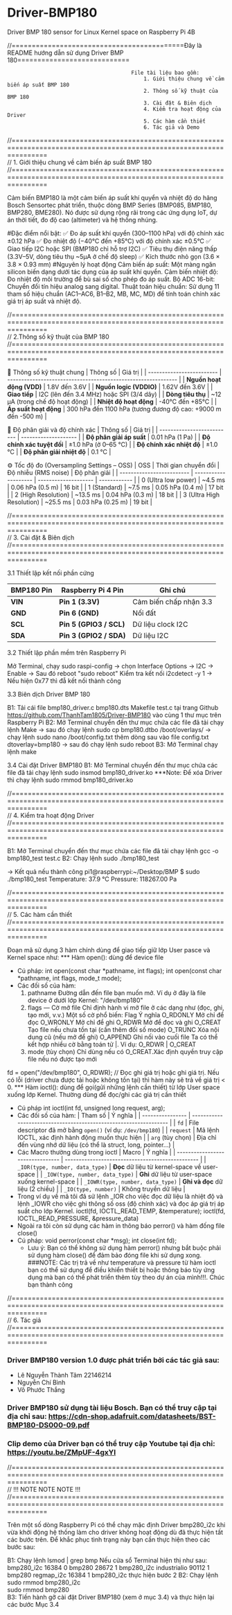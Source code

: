 # Driver-BMP180
Driver BMP 180 sensor for Linux Kernel space on Raspberry Pi 4B


//===========================================Đây là README hướng dẫn sử dụng Driver BMP 180============================


                                            File tài liệu bao gồm:
                                                1. Giới thiệu chung về cảm biến áp suất BMP 180
                                                2. Thông số kỹ thuật của BMP 180
                                                3. Cài đặt & Biên dịch
                                                4. Kiểm tra hoạt động của Driver
                                                5. Các hàm cần thiết 
                                                6. Tác giả và Demo


//=====================================================================================================================  
//                                     1. Giới thiệu chung về cảm biến áp suất BMP 180
//=====================================================================================================================


Cảm biến BMP180 là một cảm biến áp suất khí quyển và nhiệt độ do hãng Bosch Sensortec phát triển, thuộc dòng BMP Series 
(BMP085, BMP180, BMP280, BME280). Nó được sử dụng rộng rãi trong các ứng dụng IoT, dự án thời tiết, đo độ cao (altimeter)
và hệ thống nhúng.

#Đặc điểm nổi bật: 
✅ Đo áp suất khí quyển (300–1100 hPa) với độ chính xác ±0.12 hPa
✅ Đo nhiệt độ (−40°C đến +85°C) với độ chính xác ±0.5°C
✅ Giao tiếp I2C hoặc SPI (BMP180 chỉ hỗ trợ I2C)
✅ Tiêu thụ điện năng thấp (3.3V–5V, dòng tiêu thụ ~5µA ở chế độ sleep)
✅ Kích thước nhỏ gọn (3.6 × 3.8 × 0.93 mm)
#Nguyên lý hoạt động
Cảm biến áp suất: Một màng ngăn silicon biến dạng dưới tác dụng của áp suất khí quyển.
Cảm biến nhiệt độ: Đo nhiệt độ môi trường để bù sai số cho phép đo áp suất.
Bộ ADC 16-bit: Chuyển đổi tín hiệu analog sang digital.
Thuật toán hiệu chuẩn: Sử dụng 11 tham số hiệu chuẩn (AC1–AC6, B1–B2, MB, MC, MD) để tính toán chính xác giá trị áp suất và nhiệt độ.

//=====================================================================================================================  
//                                     2.Thông số kỹ thuật của BMP 180
//=====================================================================================================================

🧾 Thông số kỹ thuật chung
| Thông số                  | Giá trị                                                       |
| ------------------------- | ------------------------------------------------------------- |
| **Nguồn hoạt động (VDD)** | 1.8V đến 3.6V                                                 |
| **Nguồn logic (VDDIO)**   | 1.62V đến 3.6V                                                |
| **Giao tiếp**             | I2C (lên đến 3.4 MHz) hoặc SPI (3/4 dây)                      |
| **Dòng tiêu thụ**         | \~12 µA (trong chế độ hoạt động)                              |
| **Nhiệt độ hoạt động**    | -40°C đến +85°C                                               |
| **Áp suất hoạt động**     | 300 hPa đến 1100 hPa (tương đương độ cao: +9000 m đến -500 m) |

📏 Độ phân giải và độ chính xác
| Thông số                   | Giá trị              |
| -------------------------- | -------------------- |
| **Độ phân giải áp suất**   | 0.01 hPa (1 Pa)      |
| **Độ chính xác tuyệt đối** | ±1.0 hPa (ở 0–65 °C) |
| **Độ chính xác nhiệt độ**  | ±1.0 °C              |
| **Độ phân giải nhiệt độ**  | 0.1 °C               |

⚙️ Tốc độ đo (Oversampling Settings – OSS)
| OSS                       | Thời gian chuyển đổi | Độ nhiễu (RMS noise) | Độ phân giải |
| ------------------------- | -------------------- | -------------------- | ------------ |
| 0 (Ultra low power)       | \~4.5 ms             | 0.06 hPa (0.5 m)     | 16 bit       |
| 1 (Standard)              | \~7.5 ms             | 0.05 hPa (0.4 m)     | 17 bit       |
| 2 (High Resolution)       | \~13.5 ms            | 0.04 hPa (0.3 m)     | 18 bit       |
| 3 (Ultra High Resolution) | \~25.5 ms            | 0.03 hPa (0.25 m)    | 19 bit       |


//=====================================================================================================================  
//                                     3. Cài đặt & Biên dịch
//=====================================================================================================================

3.1 Thiết lập kết nối phần cứng

| BMP180 Pin | Raspberry Pi 4 Pin                   | Ghi chú                   |
| ---------- | ------------------------------------ | ------------------------- |
| **VIN**    | **Pin 1 (3.3V)**                     | Cảm biến chấp nhận 3.3    |
| **GND**    | **Pin 6 (GND)**                      | Nối đất                   |
| **SCL**    | **Pin 5 (GPIO3 / SCL)**              | Dữ liệu clock I2C         |
| **SDA**    | **Pin 3 (GPIO2 / SDA)**              | Dữ liệu I2C               |

3.2 Thiết lập phần mềm trên Raspberry Pi

Mở Terminal, chạy sudo raspi-config -> chọn Interface Options → I2C → Enable -> Sau đó reboot "sudo reboot"
Kiểm tra kết nối i2cdetect -y 1 -> Nếu hiện 0x77 thì đẫ kết nối thành công

3.3 Biên dịch Driver BMP 180

B1: Tải cái file bmp180_driver.c bmp180.dts Makefile test.c tại trang Github https://github.com/ThanhTam1805/Driver-BMP180
vào cùng 1 thư mục trên Raspberry Pi
B2: Mở Terminal chuyển đến thư mục chứa các file đã tải chạy lệnh Make -> sau đó chạy lệnh sudo cp bmp180.dtbo /boot/overlays/ -> chạy lệnh sudo nano /boot/config.txt
  thêm dòng sau vào file config.txt dtoverlay=bmp180 -> sau đó chạy lệnh sudo reboot
B3: Mở Terminal chạy lệnh make 

3.4 Cài đặt Driver BMP180 
B1: Mở Terminal chuyển đến thư mục chứa các file đã tải chạy lệnh sudo insmod bmp180_driver.ko
***Note: Để xóa Driver thì chạy lệnh sudo rmmod bmp180_driver.ko

//=====================================================================================================================  
//                                     4. Kiểm tra hoạt động Driver
//=====================================================================================================================


B1: Mở Terminal chuyển đến thư mục chứa các file đã tải chạy lệnh gcc -o bmp180_test test.c
B2: Chạy lệnh sudo ./bmp180_test

-> Kết quả nếu thành công 
    pi1@raspberrypi:~/Desktop/BMP $ sudo ./bmp180_test
    Temperature: 37.9 °C
    Pressure: 118267.00 Pa

//=====================================================================================================================  
//                                     5. Các hàm cần thiết
//=====================================================================================================================

Đoạn mã sử dụng 3 hàm chính dùng để giao tiếp giữ lớp User pasce và Kernel space như:
*** Hàm open(): dùng để device file
- Cú pháp:
  int open(const char *pathname, int flags);
  int open(const char *pathname, int flags, mode_t mode);
- Các đối số của hàm:
  1. pathname
    Đường dẫn đến file bạn muốn mở.
    Ví dụ ở đây là file device ở dưới lớp Kernel: "/dev/bmp180" 
  2. flags — Cờ mở file
  Chỉ định hành vi mở file ở các dạng như (đọc, ghi, tạo mới, v.v.)
    Một số cờ phổ biến:
    Flag	Ý nghĩa
    O_RDONLY	Mở chỉ để đọc
    O_WRONLY	Mở chỉ để ghi
    O_RDWR	Mở để đọc và ghi
    O_CREAT	Tạo file nếu chưa tồn tại (cần thêm đối số mode)
    O_TRUNC	Xóa nội dung cũ (nếu mở để ghi)
    O_APPEND	Ghi nối vào cuối file
Ta có thể kết hợp nhiều cờ bằng toán tử |.
  Ví dụ: O_RDWR | O_CREAT
  3. mode (tùy chọn)
  Chỉ dùng nếu có O_CREAT.Xác định quyền truy cập file nếu nó được tạo mới

fd = open("/dev/bmp180", O_RDWR); // Đọc ghi giá trị hoặc ghi giá trị. Nếu có lỗi (driver chưa được tải hoặc không tồn 
tại) thì hàm này sẽ trả về giá trị < 0. 
*** Hàm ioctl(): dùng để gọi(gửi những lệnh cần thiết) từ lớp User space xuống lớp Kernel. Thường dùng để đọc/ghi các giá 
trị cần thiết
- Cú pháp
  int ioctl(int fd, unsigned long request, arg);
- Các đối số của hàm:
| Tham số          | Ý nghĩa                                                           |
| ---------------- | ----------------------------------------------------------------- |
| `fd`             | File descriptor đã mở bằng `open()` (ví dụ: `/dev/bmp180`)        |
| `request`        | Mã lệnh IOCTL, xác định hành động muốn thực hiện                  |
| `arg` (tùy chọn) | Địa chỉ đến vùng nhớ dữ liệu (có thể là struct, long, pointer...) |
- Các Macro thường dùng trong ioctl
| Macro                            | Ý nghĩa                                          |
| -------------------------------- | ------------------------------------------------ |
| `_IOR(type, number, data_type)`  | **Đọc** dữ liệu từ kernel-space về user-space    |
| `_IOW(type, number, data_type)`  | **Ghi** dữ liệu từ user-space xuống kernel-space |
| `_IOWR(type, number, data_type)` | **Ghi và đọc** dữ liệu (2 chiều)                 |
| `_IO(type, number)`              | Không truyền dữ liệu                             |
- Trong ví dụ về mã tôi đã sử lệnh _IOR cho việc đọc dữ liệu là nhiệt độ và lệnh _IOWR cho việc ghi thông số
oss (độ chính xác) và đọc áp giá trị áp suất cho lớp Kernel.
        ioctl(fd, IOCTL_READ_TEMP, &temperature);
        ioctl(fd, IOCTL_READ_PRESSURE, &pressure_data)
- Ngoài ra tôi còn sử dụng các hàm in thông báo perror() và hàm đống file close()
- Cú pháp:
            void perror(const char *msg);
            int close(int fd);
  - Lưu ý: Bạn có thể không sử dụng hàm perror() nhưng bắt buộc phải sử dụng hàm close() để đảm bảo đóng file khi
    sử dụng xong.
 ###NOTE: Các trị trả về như temperature và pressure từ hàm ioctl bạn có thể sử dụng để điều khiển thiết bị hoặc thông báo
           tùy ứng dụng mà bạn có thể phát triển thêm tùy theo dự án của mình!!!. Chúc bạn thành công


    
//=====================================================================================================================  
//                                     6. Tác giả 
//=====================================================================================================================

### Driver BMP180 version 1.0  được phát triển bởi các tác giả sau:
- Lê Nguyễn Thành Tâm      22146214
- Nguyễn Chí Bình
- Võ Phước Thắng 
### Driver BMP180 sử dụng tài liệu Bosch. Bạn có thể truy cập tại địa chỉ sau: https://cdn-shop.adafruit.com/datasheets/BST-BMP180-DS000-09.pdf
### Clip demo của Driver bạn có thể truy cập Youtube tại địa chỉ: https://youtu.be/ZMpUF-4gxYI

//=====================================================================================================================  
//                                              !!! NOTE NOTE NOTE !!!
//=====================================================================================================================

Trên một số dòng Raspberry Pi có thể chạy mặc định Driver bmp280_i2c khi vừa khởi động hệ thống làm cho driver không hoạt
động dù đã thực hiện tất các bước trên. Để khắc phục tình trạng này bạn cần thực hiện theo các bước sau:

B1: Chạy lệnh lsmod | grep bmp
    Nếu cửa sổ Terminal hiện thị như sau: 
    bmp280_i2c             16384  0
    bmp280                 28672  1 bmp280_i2c
    industrialio           90112  1 bmp280
    regmap_i2c             16384  1 bmp280_i2c
thực hiện bước 2
B2: Chạy lệnh 
    sudo rmmod bmp280_i2c  
    sudo rmmod bmp280      
B3: Tiến hành gỡ cài đặt Driver BMP180 (xem ở mục 3.4) và thực hiện lại các bước Mục 3.4





